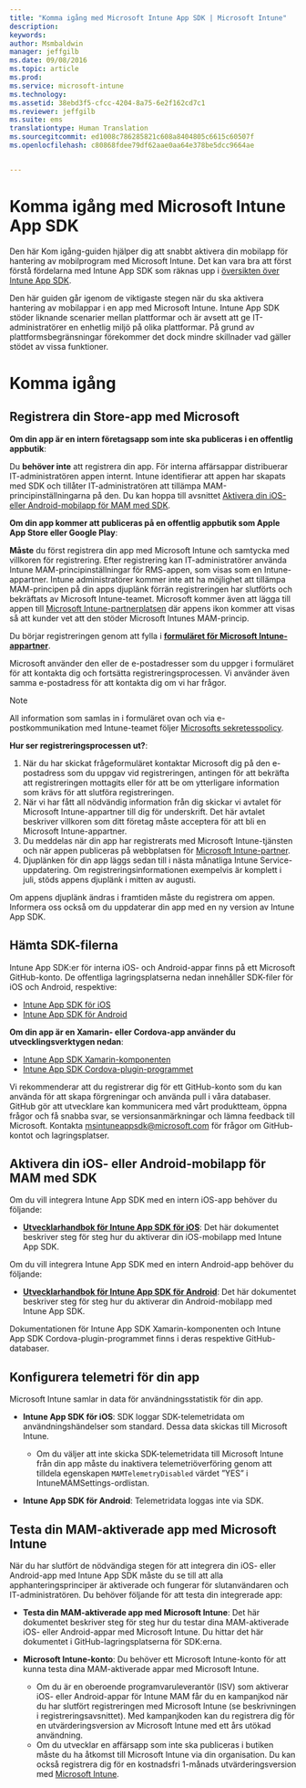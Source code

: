 ```yaml
---
title: "Komma igång med Microsoft Intune App SDK | Microsoft Intune"
description: 
keywords: 
author: Msmbaldwin
manager: jeffgilb
ms.date: 09/08/2016
ms.topic: article
ms.prod: 
ms.service: microsoft-intune
ms.technology: 
ms.assetid: 38ebd3f5-cfcc-4204-8a75-6e2f162cd7c1
ms.reviewer: jeffgilb
ms.suite: ems
translationtype: Human Translation
ms.sourcegitcommit: ed1008c786285821c608a8404805c6615c60507f
ms.openlocfilehash: c80868fdee79df62aae0aa64e378be5dcc9664ae


---
```


# Komma igång med Microsoft Intune App SDK

Den här Kom igång-guiden hjälper dig att snabbt aktivera din mobilapp för hantering av mobilprogram med Microsoft Intune. Det kan vara bra att först förstå fördelarna med Intune App SDK som räknas upp i [översikten över Intune App SDK](intune-app-sdk.md).

Den här guiden går igenom de viktigaste stegen när du ska aktivera hantering av mobilappar i en app med Microsoft Intune. Intune App SDK stöder liknande scenarier mellan plattformar och är avsett att ge IT-administratörer en enhetlig miljö på olika plattformar. På grund av plattformsbegränsningar förekommer det dock mindre skillnader vad gäller stödet av vissa funktioner.

# Komma igång

## Registrera din Store-app med Microsoft

**Om din app är en intern företagsapp som inte ska publiceras i en offentlig appbutik**:

Du **behöver inte** att registrera din app. För interna affärsappar distribuerar IT-administratören appen internt. Intune identifierar att appen har skapats med SDK och tillåter IT-administratören att tillämpa MAM-principinställningarna på den. Du kan hoppa till avsnittet [Aktivera din iOS- eller Android-mobilapp för MAM med SDK](#enable-your-ios-or-android-mobile-app-for-mam-with-the-sdk).

**Om din app kommer att publiceras på en offentlig appbutik som Apple App Store eller Google Play**: 

**Måste** du först registrera din app med Microsoft Intune och samtycka med villkoren för registrering. Efter registrering kan IT-administratörer använda Intune MAM-principinställningar för RMS-appen, som visas som en Intune-appartner. Intune administratörer kommer inte att ha möjlighet att tillämpa MAM-principen på din apps djuplänk förrän registreringen har slutförts och bekräftats av Microsoft Intune-teamet. Microsoft kommer även att lägga till appen till [Microsoft Intune-partnerplatsen](https://www.microsoft.com/en-us/cloud-platform/microsoft-intune-apps) där appens ikon kommer att visas så att kunder vet att den stöder Microsoft Intunes MAM-princip.

Du börjar registreringen genom att fylla i **[formuläret för Microsoft Intune-appartner](https://forms.office.com/Pages/ResponsePage.aspx?id=v4j5cvGGr0GRqy180BHbR6oOVGFZ3pxJmwSN1N_eXwJUQUc5Mkw2UVU0VzI5WkhQOEYyMENWNDBWRS4u)**. 

Microsoft använder den eller de e-postadresser som du uppger i formuläret för att kontakta dig och fortsätta registreringsprocessen. Vi använder även samma e-postadress för att kontakta dig om vi har frågor.

> [!NOTE]
> All information som samlas in i formuläret ovan och via e-postkommunikation med Intune-teamet följer [Microsofts sekretesspolicy](https://www.microsoft.com/en-us/privacystatement/default.aspx).

**Hur ser registreringsprocessen ut?**: 

1. När du har skickat frågeformuläret kontaktar Microsoft dig på den e-postadress som du uppgav vid registreringen, antingen för att bekräfta att registreringen mottagits eller för att be om ytterligare information som krävs för att slutföra registreringen. 
2. När vi har fått all nödvändig information från dig skickar vi avtalet för Microsoft Intune-appartner till dig för underskrift. Det här avtalet beskriver villkoren som ditt företag måste acceptera för att bli en Microsoft Intune-appartner. 
3. Du meddelas när din app har registrerats med Microsoft Intune-tjänsten och när appen publiceras på webbplatsen för [Microsoft Intune-partner](https://www.microsoft.com/en-us/cloud-platform/microsoft-intune-apps). 
4. Djuplänken för din app läggs sedan till i nästa månatliga Intune Service-uppdatering. Om registreringsinformationen exempelvis är komplett i juli, stöds appens djuplänk i mitten av augusti. 

Om appens djuplänk ändras i framtiden måste du registrera om appen. Informera oss också om du uppdaterar din app med en ny version av Intune App SDK.



## Hämta SDK-filerna

Intune App SDK:er för interna iOS- och Android-appar finns på ett Microsoft GitHub-konto. De offentliga lagringsplatserna nedan innehåller SDK-filer för iOS och Android, respektive:

* [Intune App SDK för iOS](https://github.com/msintuneappsdk/ms-intune-app-sdk-ios)
* [Intune App SDK för Android](https://github.com/msintuneappsdk/ms-intune-app-sdk-android)

**Om din app är en Xamarin- eller Cordova-app använder du utvecklingsverktygen nedan**:

* [Intune App SDK Xamarin-komponenten](https://github.com/msintuneappsdk/intune-app-sdk-xamarin)
* [Intune App SDK Cordova-plugin-programmet](https://github.com/msintuneappsdk/cordova-plugin-ms-intune-mam)

Vi rekommenderar att du registrerar dig för ett GitHub-konto som du kan använda för att skapa förgreningar och använda pull i våra databaser. GitHub gör att utvecklare kan kommunicera med vårt produktteam, öppna frågor och få snabba svar, se versionsanmärkningar och lämna feedback till Microsoft. Kontakta msintuneappsdk@microsoft.com för frågor om GitHub-kontot och lagringsplatser.





## Aktivera din iOS- eller Android-mobilapp för MAM med SDK

Om du vill integrera Intune App SDK med en intern iOS-app behöver du följande: 

* **[Utvecklarhandbok för Intune App SDK för iOS](intune-app-sdk-ios.md)**: Det här dokumentet beskriver steg för steg hur du aktiverar din iOS-mobilapp med Intune App SDK. 


Om du vill integrera Intune App SDK med en intern Android-app behöver du följande:

* **[Utvecklarhandbok för Intune App SDK för Android](intune-app-sdk-android.md)**: Det här dokumentet beskriver steg för steg hur du aktiverar din Android-mobilapp med Intune App SDK. 

Dokumentationen för Intune App SDK Xamarin-komponenten och Intune App SDK Cordova-plugin-programmet finns i deras respektive GitHub-databaser. 


## Konfigurera telemetri för din app

Microsoft Intune samlar in data för användningsstatistik för din app.

* **Intune App SDK för iOS**: SDK loggar SDK-telemetridata om användningshändelser som standard. Dessa data skickas till Microsoft Intune.

    * Om du väljer att inte skicka SDK-telemetridata till Microsoft Intune från din app måste du inaktivera telemetriöverföring genom att tilldela egenskapen `MAMTelemetryDisabled` värdet ”YES” i IntuneMAMSettings-ordlistan.

* **Intune App SDK för Android**: Telemetridata loggas inte via SDK.

## Testa din MAM-aktiverade app med Microsoft Intune

När du har slutfört de nödvändiga stegen för att integrera din iOS- eller Android-app med Intune App SDK måste du se till att alla apphanteringsprinciper är aktiverade och fungerar för slutanvändaren och IT-administratören. Du behöver följande för att testa din integrerade app:

<!--TODO-->

* **Testa din MAM-aktiverade app med Microsoft Intune**: Det här dokumentet beskriver steg för steg hur du testar dina MAM-aktiverade iOS- eller Android-appar med Microsoft Intune. Du hittar det här dokumentet i GitHub-lagringsplatserna för SDK:erna.

* **Microsoft Intune-konto**: Du behöver ett Microsoft Intune-konto för att kunna testa dina MAM-aktiverade appar med Microsoft Intune. 
    * Om du är en oberoende programvaruleverantör (ISV) som aktiverar iOS- eller Android-appar för Intune MAM får du en kampanjkod när du har slutfört registreringen med Microsoft Intune (se beskrivningen i registreringsavsnittet). Med kampanjkoden kan du registrera dig för en utvärderingsversion av Microsoft Intune med ett års utökad användning. 
    * Om du utvecklar en affärsapp som inte ska publiceras i butiken måste du ha åtkomst till Microsoft Intune via din organisation. Du kan också registrera dig för en kostnadsfri 1-månads utvärderingsversion med [Microsoft Intune](https://portal.office.com/Signup/Signup.aspx?OfferId=40BE278A-DFD1-470a-9EF7-9F2596EA7FF9&dl=INTUNE_A&ali=1#0).




<!--HONumber=Oct16_HO3-->


